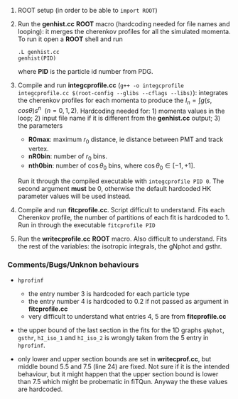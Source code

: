 1) ROOT setup (in order to be able to `import ROOT`) 
2) Run the **genhist.cc** **ROOT** macro (hardcoding needed for file names and looping): it merges the cherenkov profiles for all the simulated momenta. To run it open a **ROOT** shell and run 
    ```
    .L genhist.cc
    genhist(PID)
    ```
    where **PID** is the particle id number from PDG.

3) Compile and run **integcprofile.cc** (`g++ -o integcprofile integcprofile.cc $(root-config --glibs --cflags --libs)`): integrates the cherenkov profiles for each momenta to produce the $I_n = \int g(s, cos\theta) s^n ~~ (n=0, 1, 2)$. Hardcoding needed for: 1) momenta values in the loop; 2) input file name if it is different from the **genhist.cc** output; 3) the parameters
    - **R0max**: maximum $r_0$ distance, ie distance between PMT and track vertex.
    - **nR0bin**: number of $r_0$ bins.
    - **nth0bin**: number of $\cos \theta_0$ bins, where $\cos \theta_0 \in [-1, +1]$.
    
    Run it through the compiled executable with `integcprofile PID 0`. The second argument **must** be 0, otherwise the default hardcoded HK parameter values will be used instead.

4) Compile and run **fitcprofile.cc**. Script difficult to understand. Fits each Cherenkov profile, the number of partitions of each fit is hardcoded to 1. Run in through the executable `fitcprofile PID`
5) Run the **writecprofile.cc** **ROOT** macro. Also difficult to understand. Fits the rest of the variables: the isotropic integrals, the gNphot and gsthr.

### **Comments/Bugs/Unknon behaviours**

- `hprofinf`
    - the entry number 3 is hardcoded for each particle type
    - the entry number 4 is hardcoded to 0.2 if not passed as argument in **fitcprofile.cc**
    - very difficult to understand what entries 4, 5 are from **fitcprofile.cc**

- the upper bound of the last section in the fits for the 1D graphs `gNphot`, `gsthr`, `hI_iso_1` and `hI_iso_2` is wrongly taken from the 5 entry in `hprofinf`.

- only lower and upper section bounds are set in **writecprof.cc**, but middle bound 5.5 and 7.5 (line 24) are fixed. Not sure if it is the intended behaviour, but it might happen that the upper section bound is lower than 7.5 which might be probematic in fiTQun. Anyway the these values are hardcoded.